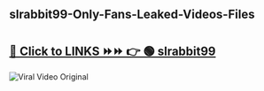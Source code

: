 
 ## slrabbit99-Only-Fans-Leaked-Videos-Files

# <h2><a href="https://mediaupload.pro?slrabbit99">🔗 Click to LINKS ⏩⏩ 👉 🟢 slrabbit99 </a></h2>

<a href="https://mediaupload.pro?slrabbit99" rel="nofollow" data-target="animated-image.originalLink"><img src="https://i.ibb.co.com/xMMVF88/686577567.gif" alt="Viral Video Original" style="max-width: 100%; display: inline-block;" data-target="animated-image.originalImage"></a>
